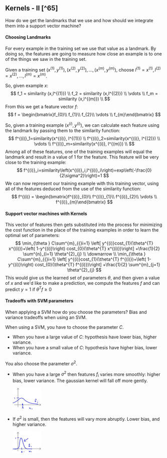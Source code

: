 ## Kernels - II [^65]

How do we get the landmarks that we use and how should we integrate them into a support vector machine?

#### Choosing Landmarks

For every example in the training set we use that value as a landmark.  By doing so, the features are going to measure how close an example is to one of the things we saw in the training set.

Given a training set $(x^{(1)}, y^{(1)}), (x^{(2)}, y^{(2)}), …, (x^{(m)}, y^{(m)})$, choose $l^{(1)}=x^{(1)}, l^{(2)}=x^{(2)}, …, l^{(m)}=x^{(m)}$.

So, given example $x$:
$$
f_1 = similarity (x,l^{(1)}) \\
f_2 = similarity (x,l^{(2)}) \\
\vdots \\
f_m = similarity (x,l^{(m)}) \\
$$
From this we get a feature vector $f$:
$$
f = \begin{bmatrix}f_{0}\\ f_{1}\\ f_{2}\\ \vdots \\ f_{m}\end{bmatrix}
$$


So, given a training example $(x^{(i)}, y^{(i)})$, we can calculate each feature using the landmark by passing them to the similarity function:
$$
f^{(i)}_1=similarity(x^{(i)}, l^{(1)}) \\
f^{(i)}_2=similarity(x^{(i)}, l^{(2)}) \\
\vdots \\
f^{(i)}_m=similarity(x^{(i)}, l^{(m)}) \\
$$
Among all of these features, one of the training examples will equal the landmark and result in a value of 1 for the feature. This feature will be very close to the training example:
$$
f^{(i)}_i=similarity\left(x^{(i)}_i,l^{(i)}_i\right)=exp\left(-\frac{0}{2\sigma^2}\right)=1
$$
We can now represent our training example with this training vector, using all of the features deduced from the use of the similarity function:
$$
f^{(i)} = \begin{bmatrix}f^{(i)}_{0}\\ f^{(i)}_{1}\\ f^{(i)}_{2}\\ \vdots \\ f^{(i)}_{m}\end{bmatrix}
$$

#### Support vector machines with Kernels

This vector of features then gets substituted into the process for minimizing the cost function in the place of the training examples in order to learn the optimal set of parameters:
$$
\min_{\theta } C\sum^{m}_{{}i=1} \left[ y^{(i)}cost_{1}(\theta^{T} x^{(i)})+\left( 1-y^{(i)}\right)  cost_{0}(\theta^{T} x^{(i)})\right]  +\frac{1}{2} \sum^{n}_{i=1} \theta^{2}_{j} \\
\downarrow \\
\min_{\theta } C\sum^{m}_{{}i=1} \left[ y^{(i)}cost_{1}(\theta^{T} f^{(i)})+\left( 1-y^{(i)}\right)  cost_{0}(\theta^{T} f^{(i)})\right]  +\frac{1}{2} \sum^{m}_{j=1} \theta^{2}_{j}
$$
This would give us the learned set of parameters $\theta$, and then given a value of $x$ and we'd like to make a prediction, we compute the features $f$ and can predict $y=1$ if $\theta^Tf\ge0$

#### Tradeoffs with SVM parameters

When applying a SVM how do you choose the parameters?  Bias and variance tradeoffs when using an SVM.

When using a SVM, you have to choose the parameter $C$. 

* When you have a large value of $C$: hypothesis have lower bias, higher variance. 
* When you have a small value of $C$: hypothesis have higher bias, lower variance. 

You also choose the parameter $\sigma^2$.

* When you have a large $\sigma^2$ then features $f_i$ varies more smoothly: higher bias, lower variance.  The gaussian kernel will fall off more gently.

  <img src="05-kernels-II.assets/image-20210526082858966.png" alt="image-20210526082858966" style="zoom:25%;" />

* If $\sigma^2$ is small, then the features will vary more abruptly. Lower bias, and higher variance.

  <img src="05-kernels-II.assets/image-20210526083016189.png" alt="image-20210526083016189" style="zoom:25%;" />
